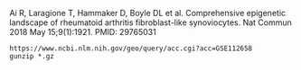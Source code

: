 Ai R, Laragione T, Hammaker D, Boyle DL et al. Comprehensive epigenetic landscape of rheumatoid arthritis fibroblast-like synoviocytes. Nat Commun 2018 May 15;9(1):1921. PMID: 29765031

```
https://www.ncbi.nlm.nih.gov/geo/query/acc.cgi?acc=GSE112658
gunzip *.gz

```
